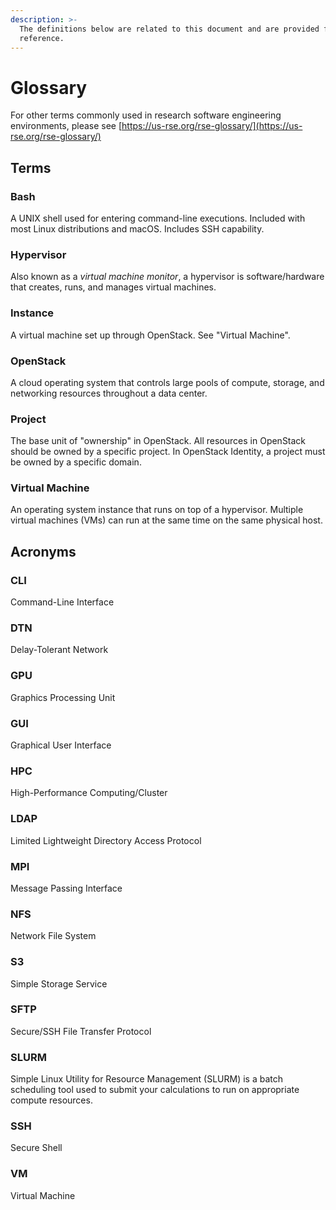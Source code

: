 ```yaml
---
description: >-
  The definitions below are related to this document and are provided for quick
  reference.
---
```


# Glossary

For other terms commonly used in research software engineering environments, please see [https://us-rse.org/rse-glossary/](https://us-rse.org/rse-glossary/)

## Terms

### Bash

A UNIX shell used for entering command-line executions. Included with most Linux distributions and macOS. Includes SSH capability.

### Hypervisor

Also known as a _virtual machine monitor_, a hypervisor is software/hardware that creates, runs, and manages virtual machines.

### Instance

A virtual machine set up through OpenStack. See "Virtual Machine".

### OpenStack

A cloud operating system that controls large pools of compute, storage, and networking resources throughout a data center.

### Project

The base unit of "ownership" in OpenStack. All resources in OpenStack should be owned by a specific project. In OpenStack Identity, a project must be owned by a specific domain.

### Virtual Machine

An operating system instance that runs on top of a hypervisor. Multiple virtual machines \(VMs\) can run at the same time on the same physical host.

## Acronyms

### CLI

Command-Line Interface

### DTN

Delay-Tolerant Network

### GPU

Graphics Processing Unit

### GUI

Graphical User Interface

### HPC

High-Performance Computing/Cluster

### LDAP

Limited Lightweight Directory Access Protocol

### MPI

Message Passing Interface

### NFS

Network File System

### S3

Simple Storage Service

### SFTP

Secure/SSH File Transfer Protocol

### SLURM

Simple Linux Utility for Resource Management \(SLURM\) is a batch scheduling tool used to submit your calculations to run on appropriate compute resources.

### SSH

Secure Shell

### VM

Virtual Machine

